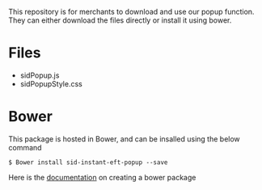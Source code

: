 This repository is for merchants to download and use our popup function. They can either download the files directly or install it using bower.

# Files #
* sidPopup.js
* sidPopupStyle.css

# Bower #
This package is hosted in Bower, and can be insalled using the below command

```
$ Bower install sid-instant-eft-popup --save
```
Here is the [documentation](https://bower.io/docs/creating-packages/) on creating a bower package